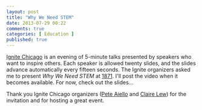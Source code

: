 ```yaml
---
layout: post
title: "Why We Need STEM"
date: 2013-07-29 00:22
comments: true
categories: [ Education ] 
published: true
---
```

[Ignite Chicago](http://ignitechi.org) is an evening of 5-minute talks presented by speakers who want to inspire others. Each speaker is allowed twenty slides, and the slides advance automatically every fifteen seconds. The Ignite organizers asked me to present _Why We Need STEM_ at [1871](http://1871.com). I'll post the video when it becomes available. For now, check out the slides...

<!-- more -->

<center><script async class="speakerdeck-embed" data-id="4c328420da3d01301487425a5f060967" data-ratio="1.29456384323641" src="//speakerdeck.com/assets/embed.js"></script></center>

Thank you Ignite Chicago organizers ([Pete Aiello](http://www.goteampete.com) and [Claire Lew](http://clairelew.com)) for the invitation and for hosting a great event.

